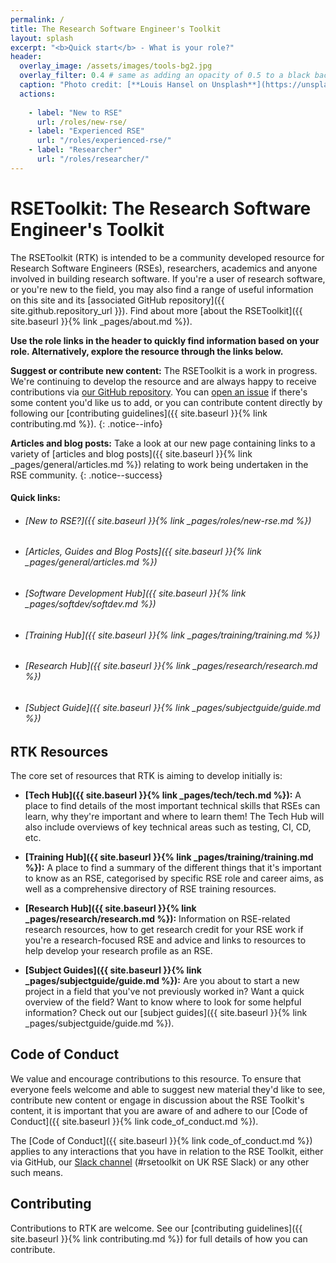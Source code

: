 ```yaml
---
permalink: /
title: The Research Software Engineer's Toolkit
layout: splash
excerpt: "<b>Quick start</b> - What is your role?"
header:
  overlay_image: /assets/images/tools-bg2.jpg
  overlay_filter: 0.4 # same as adding an opacity of 0.5 to a black background
  caption: "Photo credit: [**Louis Hansel on Unsplash**](https://unsplash.com/photos/Rf9eElW3Qxo) (modified)"
  actions:
    
    - label: "New to RSE"
      url: /roles/new-rse/
    - label: "Experienced RSE"
      url: "/roles/experienced-rse/"
    - label: "Researcher"
      url: "/roles/researcher/"
---
```


# RSEToolkit: The Research Software Engineer's Toolkit

The RSEToolkit (RTK) is intended to be a community developed resource for Research Software Engineers (RSEs), researchers, academics and anyone involved in building research software. If you're a user of research software, or you're new to the field, you may also find a range of useful information on this site and its [associated GitHub repository]({{ site.github.repository_url }}). Find about more [about the RSEToolkit]({{ site.baseurl }}{% link _pages/about.md %}).

**Use the role links in the header to quickly find information based on your role. Alternatively, explore the resource through the links below.**

**Suggest or contribute new content:** The RSEToolkit is a work in progress. We're continuing to develop the resource and are always happy to receive contributions via [our GitHub repository](https://github.com/rsetoolkit/rsetoolkit). You can [open an issue](https://github.com/RSEToolkit/RSEToolkit.github.io/issues/new/choose) if there's some content you'd like us to add, or you can contribute content directly by following our [contributing guidelines]({{ site.baseurl }}{% link contributing.md %}).
{: .notice--info}

**Articles and blog posts:** Take a look at our new page containing links to a
variety of [articles and blog posts]({{ site.baseurl }}{% link
_pages/general/articles.md %}) relating to work being undertaken in the RSE
community. 
{: .notice--success}

#### Quick links:
 - ###### [New to RSE?]({{ site.baseurl }}{% link _pages/roles/new-rse.md %})
 - ###### [Articles, Guides and Blog Posts]({{ site.baseurl }}{% link _pages/general/articles.md %})
 - ###### [Software Development Hub]({{ site.baseurl }}{% link _pages/softdev/softdev.md %})
 - ###### [Training Hub]({{ site.baseurl }}{% link _pages/training/training.md %})
 - ###### [Research Hub]({{ site.baseurl }}{% link _pages/research/research.md %})
 - ###### [Subject Guide]({{ site.baseurl }}{% link _pages/subjectguide/guide.md %})

## RTK Resources

The core set of resources that RTK is aiming to develop initially is:

 - **[Tech Hub]({{ site.baseurl }}{% link _pages/tech/tech.md %}):** A place to find details of the most important technical skills that RSEs can learn, why they're important and where to learn them! The Tech Hub will also include overviews of key technical areas such as testing, CI, CD, etc.

 - **[Training Hub]({{ site.baseurl }}{% link _pages/training/training.md %}):** A place to find a summary of the different things that it's important to know as an RSE, categorised by specific RSE role and career aims, as well as a comprehensive directory of RSE training resources.

 - **[Research Hub]({{ site.baseurl }}{% link _pages/research/research.md %}):** Information on RSE-related research resources, how to get research credit for your RSE work if you're a research-focused RSE and advice and links to resources to help develop your research profile as an RSE.

 - **[Subject Guides]({{ site.baseurl }}{% link _pages/subjectguide/guide.md %}):** Are you about
 to start a new project in a field that you've not previously worked in? Want a quick overview
 of the field? Want to know where to look for some helpful information? Check out our
 [subject guides]({{ site.baseurl }}{% link _pages/subjectguide/guide.md %}).

## Code of Conduct

We value and encourage contributions to this resource. To ensure that everyone feels welcome and able to suggest new material they'd like to see, contribute new content or engage in discussion about the RSE Toolkit's content, it is important that you are aware of and adhere to our [Code of Conduct]({{ site.baseurl }}{% link code_of_conduct.md %}).

The [Code of Conduct]({{ site.baseurl }}{% link code_of_conduct.md %}) applies to any interactions that you have in relation to the RSE Toolkit, either via GitHub, our [Slack channel](https://ukrse.slack.com/archives/C01AM13K230) (#rsetoolkit on UK RSE Slack) or any other such means.

## Contributing

Contributions to RTK are welcome. See our [contributing guidelines]({{ site.baseurl }}{% link contributing.md %}) for full details of how you can contribute.
